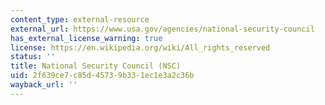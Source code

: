 ```yaml
---
content_type: external-resource
external_url: https://www.usa.gov/agencies/national-security-council
has_external_license_warning: true
license: https://en.wikipedia.org/wiki/All_rights_reserved
status: ''
title: National Security Council (NSC)
uid: 2f639ce7-c85d-4573-9b33-1ec1e3a2c36b
wayback_url: ''
---
```

